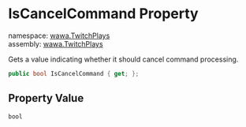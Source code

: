 # IsCancelCommand Property

namespace: [wawa\.TwitchPlays](../../wawa.TwitchPlays.md)<br />
assembly: [wawa\.TwitchPlays](../../../wawa.TwitchPlays.md)

Gets a value indicating whether it should cancel command processing\.

```csharp
public bool IsCancelCommand { get; };
```

## Property Value

`bool`

